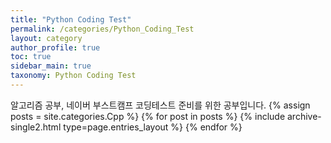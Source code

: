 ```yaml
---
title: "Python Coding Test"
permalink: /categories/Python_Coding_Test
layout: category
author_profile: true
toc: true
sidebar_main: true
taxonomy: Python Coding Test
---
```

알고리즘 공부, 네이버 부스트캠프 코딩테스트 준비를 위한 공부입니다.
{% assign posts = site.categories.Cpp %}
{% for post in posts %} {% include archive-single2.html type=page.entries_layout %} {% endfor %}